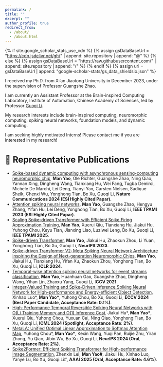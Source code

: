 ```yaml
---
permalink: /
title: ""
excerpt: ""
author_profile: true
redirect_from: 
  - /about/
  - /about.html
---
```


{% if site.google_scholar_stats_use_cdn %}
{% assign gsDataBaseUrl = "https://cdn.jsdelivr.net/gh/" | append: site.repository | append: "@" %}
{% else %}
{% assign gsDataBaseUrl = "https://raw.githubusercontent.com/" | append: site.repository | append: "/" %}
{% endif %}
{% assign url = gsDataBaseUrl | append: "google-scholar-stats/gs_data_shieldsio.json" %}

<span class='anchor' id='about-me'></span>

I received my Ph.D. from Xi’an Jiaotong University in December 2023, under the supervision of Professor Guangshe Zhao. 

I am currently an Assistant Professor at the Brain-inspired Computing Laboratory, Institute of Automation, Chinese Academy of Sciences, led by Professor [Guoqi Li](https://casialiguoqi.github.io/). 

My research interests include brain-inspired computing, neuromorphic computing, spiking neural networks, foundation models, and dynamic computing. 

I am seeking highly motivated Interns! Please contact me if you are interested in my research!

# 📝 Representative Publications 

- [Spike-based dynamic computing with asynchronous sensing-computing neuromorphic chip](https://www.nature.com/articles/s41467-024-47811-6), **Man Yao**, Ole Richter, Guangshe Zhao, Ning Qiao, Yannan Xing, Dingheng Wang, Tianxiang Hu, Wei Fang, Tugba Demirci, Michele De Marchi, Lei Deng, Tianyi Yan, Carsten Nielsen, Sadique Sheik, Chenxi Wu, Yonghong Tian, Bo Xu, Guoqi Li, **Nature Communications 2024 (ESI Highly Cited Papar)**.
- [Attention spiking neural networks](https://ieeexplore.ieee.org/document/10032591), **Man Yao**, Guangshe Zhao, Hengyu Zhang, Yifan Hu, Lei Deng, Yonghong Tian, Bo Xu, Guoqi Li, **IEEE TPAMI 2023 (ESI Highly Cited Papar)**.
- [Scaling Spike-driven Transformer with Efficient Spike Firing Approximation Training](https://ieeexplore.ieee.org/document/10848017), **Man Yao**, Xuerui Qiu, Tianxiang Hu, Jiakui Hu, Yuhong Chou, Keyu Tian, Jianxing Liao, Luziwei Leng, Bo Xu, Guoqi Li, **IEEE TPAMI 2025**.
- [Spike-driven Transformer](https://papers.neurips.cc/paper_files/paper/2023/file/ca0f5358dbadda74b3049711887e9ead-Paper-Conference.pdf), **Man Yao**, Jiakui Hu, Zhaokun Zhou, Li Yuan, Yonghong Tian, Bo Xu, Guoqi Li, **NeurIPS 2023**.
- [Spike-driven Transformer V2: Meta Spiking Neural Network Architecture Inspiring the Design of Next-generation Neuromorphic Chips](https://openreview.net/pdf?id=1SIBN5Xyw7), **Man Yao**, Jiakui Hu, Tianxiang Hu, Yifan Xu, Zhaokun Zhou, Yonghong Tian, Bo Xu, Guoqi Li, **ICLR 2024**.
- [Temporal-wise attention spiking neural networks for event streams classification](https://openaccess.thecvf.com/content/ICCV2021/papers/Yao_Temporal-Wise_Attention_Spiking_Neural_Networks_for_Event_Streams_Classification_ICCV_2021_paper.pdf), **Man Yao**, Huanhuan Gao, Guangshe Zhao, Dingheng Wang, Yihan Lin, Zhaoxu Yang, Guoqi Li, **ICCV 2021**.
- [Integer-Valued Training and Spike-Driven Inference Spiking Neural Network for High-performance and Energy-efficient Object Detection](https://link.springer.com/content/pdf/10.1007/978-3-031-73411-3_15.pdf?pdf=inline%20link), Xinhao Luo*, **Man Yao\***, Yuhong Chou, Bo Xu, Guoqi Li, **ECCV 2024 (Best Paper Candidate, Acceptance Rate: 0.1%)**.
- [High-Performance Temporal Reversible Spiking Neural Networks with O(L) Training Memory and O(1) Inference Cost](https://openreview.net/pdf?id=s4h6nyjM9H), Jiakui Hu*, **Man Yao\***, Xuerui Qiu, Yuhong Chou, Yuxuan Cai, Ning Qiao, Yonghong Tian, Bo Xu, Guoqi Li, **ICML 2024 (Spotlight, Acceptance Rate: 2%)**.
- [MetaLA: Unified Optimal Linear Approximation to Softmax Attention Map](https://proceedings.neurips.cc/paper_files/paper/2024/file/8329a45669017898bb0cc09d27f8d2bb-Paper-Conference.pdf), Yuhong Chou*, **Man Yao\***, Kexin Wang, Yuqi Pan, Ruijie Zhu, Yiran Zhong, Yu Qiao, Jibin Wu, Bo Xu, Guoqi Li, **NeurIPS 2024 (Oral, Acceptance Rate: 2%)**.
- [Spike2Former: Efficient Spiking Transformer for High-performance Image Segmentation](https://ojs.aaai.org/index.php/AAAI/article/view/32126), Zhenxin Lei, **Man Yao#**, Jiakui Hu, Xinhao Luo, Yanye Lu, Bo Xu, Guoqi Li#, **AAAI 2025 (Oral, Acceptance Rate: 4.6%)**.

